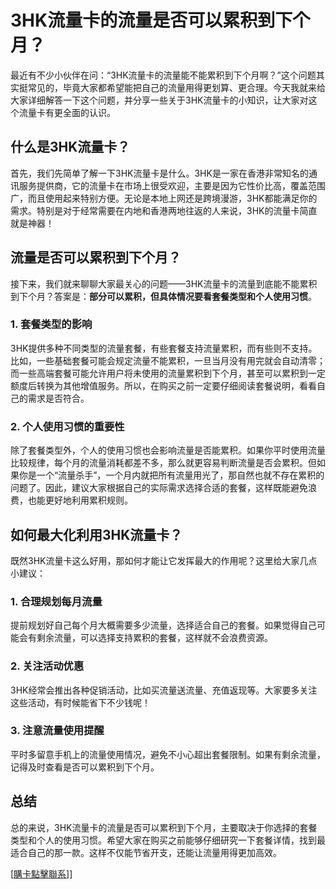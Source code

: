 # 3HK流量卡的流量是否可以累积到下个月？

最近有不少小伙伴在问：“3HK流量卡的流量能不能累积到下个月啊？”这个问题其实挺常见的，毕竟大家都希望能把自己的流量用得更划算、更合理。今天我就来给大家详细解答一下这个问题，并分享一些关于3HK流量卡的小知识，让大家对这个流量卡有更全面的认识。

## 什么是3HK流量卡？

首先，我们先简单了解一下3HK流量卡是什么。3HK是一家在香港非常知名的通讯服务提供商，它的流量卡在市场上很受欢迎，主要是因为它性价比高，覆盖范围广，而且使用起来特别方便。无论是本地上网还是跨境漫游，3HK都能满足你的需求。特别是对于经常需要在内地和香港两地往返的人来说，3HK的流量卡简直就是神器！

## 流量是否可以累积到下个月？

接下来，我们就来聊聊大家最关心的问题——3HK流量卡的流量到底能不能累积到下个月？答案是：**部分可以累积，但具体情况要看套餐类型和个人使用习惯**。

### 1. 套餐类型的影响

3HK提供多种不同类型的流量套餐，有些套餐支持流量累积，而有些则不支持。比如，一些基础套餐可能会规定流量不能累积，一旦当月没有用完就会自动清零；而一些高端套餐可能允许用户将未使用的流量累积到下个月，甚至可以累积到一定额度后转换为其他增值服务。所以，在购买之前一定要仔细阅读套餐说明，看看自己的需求是否符合。

### 2. 个人使用习惯的重要性

除了套餐类型外，个人的使用习惯也会影响流量是否能累积。如果你平时使用流量比较规律，每个月的流量消耗都差不多，那么就更容易判断流量是否会累积。但如果你是一个“流量杀手”，一个月内就把所有流量用光了，那自然也就不存在累积的问题了。因此，建议大家根据自己的实际需求选择合适的套餐，这样既能避免浪费，也能更好地利用累积规则。

## 如何最大化利用3HK流量卡？

既然3HK流量卡这么好用，那如何才能让它发挥最大的作用呢？这里给大家几点小建议：

### 1. 合理规划每月流量

提前规划好自己每个月大概需要多少流量，选择适合自己的套餐。如果觉得自己可能会有剩余流量，可以选择支持累积的套餐，这样就不会浪费资源。

### 2. 关注活动优惠

3HK经常会推出各种促销活动，比如买流量送流量、充值返现等。大家要多关注这些活动，有时候能省下不少钱呢！

### 3. 注意流量使用提醒

平时多留意手机上的流量使用情况，避免不小心超出套餐限制。如果有剩余流量，记得及时查看是否可以累积到下个月。

## 总结

总的来说，3HK流量卡的流量是否可以累积到下个月，主要取决于你选择的套餐类型和个人的使用习惯。希望大家在购买之前能够仔细研究一下套餐详情，找到最适合自己的那一款。这样不仅能节省开支，还能让流量用得更加高效。

[[購卡點擊聯系](https://t.me/s/esim1088)]]